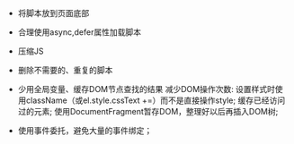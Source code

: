 * 将脚本放到页面底部 
* 合理使用async,defer属性加载脚本
* 压缩JS
* 删除不需要的、重复的脚本 

* 少用全局变量、缓存DOM节点查找的结果
    减少DOM操作次数: 
    设置样式时使用className（或el.style.cssText +=）而不是直接操作style;
    缓存已经访问过的元素;
    使用DocumentFragment暂存DOM，整理好以后再插入DOM树;
* 使用事件委托，避免大量的事件绑定；


